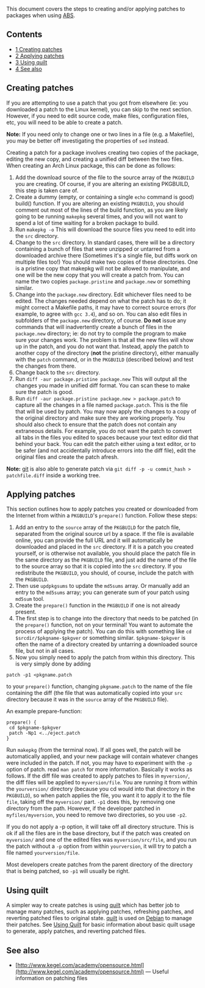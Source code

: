 This document covers the steps to creating and/or applying patches to packages when using [ABS](/index.php/ABS "ABS").

## Contents

*   [1 Creating patches](#Creating_patches)
*   [2 Applying patches](#Applying_patches)
*   [3 Using quilt](#Using_quilt)
*   [4 See also](#See_also)

## Creating patches

If you are attempting to use a patch that you got from elsewhere (ie: you downloaded a patch to the Linux kernel), you can skip to the next section. However, if you need to edit source code, make files, configuration files, etc, you will need to be able to create a patch.

**Note:** If you need only to change one or two lines in a file (e.g. a Makefile), you may be better off investigating the properties of `sed` instead.

Creating a patch for a package involves creating two copies of the package, editing the new copy, and creating a unified diff between the two files. When creating an Arch Linux package, this can be done as follows:

1.  Add the download source of the file to the source array of the `PKGBUILD` you are creating. Of course, if you are altering an existing PKGBUILD, this step is taken care of.
2.  Create a dummy (empty, or containing a single `echo` command is good) build() function. If you are altering an existing `PKGBUILD`, you should comment out most of the lines of the build function, as you are likely going to be running `makepkg` several times, and you will not want to spend a lot of time waiting for a broken package to build.
3.  Run `makepkg -o` This will download the source files you need to edit into the `src` directory.
4.  Change to the `src` directory. In standard cases, there will be a directory containing a bunch of files that were unzipped or untarred from a downloaded archive there (Sometimes it's a single file, but diffs work on multiple files too!) You should make two copies of these directories. One is a pristine copy that makepkg will not be allowed to manipulate, and one will be the new copy that you will create a patch from. You can name the two copies `package.pristine` and `package.new` or something similar.
5.  Change into the `package.new` directory. Edit whichever files need to be edited. The changes needed depend on what the patch has to do; it might correct a Makefile paths, it may have to correct source errors (for example, to agree with `gcc 3.4`), and so on. You can also edit files in subfolders of the `package.new` directory, of course. **Do not** issue any commands that will inadvertently create a bunch of files in the `package.new` directory; ie: do not try to compile the program to make sure your changes work. The problem is that all the new files will show up in the patch, and you do not want that. Instead, apply the patch to another copy of the directory (**not** the pristine directory), either manually with the `patch` command, or in the `PKGBUILD` (described below) and test the changes from there.
6.  Change back to the `src` directory.
7.  Run `diff -aur package.pristine package.new` This will output all the changes you made in unified diff format. You can scan these to make sure the patch is good.
8.  Run `diff -aur package.pristine package.new > package.patch` to capture all the changes in a file named `package.patch`. This is the file that will be used by patch. You may now apply the changes to a copy of the original directory and make sure they are working properly. You should also check to ensure that the patch does not contain any extraneous details. For example, you do not want the patch to convert all tabs in the files you edited to spaces because your text editor did that behind your back. You can edit the patch either using a text editor, or to be safer (and not accidentally introduce errors into the diff file), edit the original files and create the patch afresh.

**Note:** [git](/index.php/Git "Git") is also able to generate patch via `git diff -p -u commit_hash > patchfile.diff` inside a working tree.

## Applying patches

This section outlines how to apply patches you created or downloaded from the Internet from within a `PKGBUILD`'s `prepare()` function. Follow these steps:

1.  Add an entry to the `source` array of the `PKGBUILD` for the patch file, separated from the original source url by a space. If the file is available online, you can provide the full URL and it will automatically be downloaded and placed in the `src` directory. If it is a patch you created yourself, or is otherwise not available, you should place the patch file in the same directory as the `PKGBUILD` file, and just add the name of the file to the source array so that it is copied into the `src` directory. If you redistribute the `PKGBUILD`, you should, of course, include the patch with the `PKGBUILD`.
2.  Then use `updpkgsums` to update the `md5sums` array. Or manually add an entry to the `md5sums` array; you can generate sum of your patch using `md5sum` tool.
3.  Create the `prepare()` function in the `PKGBUILD` if one is not already present.
4.  The first step is to change into the directory that needs to be patched (in the `prepare()` function, not on your terminal! You want to automate the process of applying the patch). You can do this with something like `cd $srcdir/$pkgname-$pkgver` or something similar. `$pkgname-$pkgver` is often the name of a directory created by untarring a downloaded source file, but not in all cases.
5.  Now you simply need to apply the patch from within this directory. This is very simply done by adding

```
patch -p1 <pkgname.patch 

```

to your `prepare()` function, changing `pkgname.patch` to the name of the file containing the diff (the file that was automatically copied into your `src` directory because it was in the `source` array of the `PKGBUILD` file).

An example prepare-function:

```
prepare() {
 cd $pkgname-$pkgver
 patch -Np1 <../eject.patch
}

```

Run `makepkg` (from the terminal now). If all goes well, the patch will be automatically applied, and your new package will contain whatever changes were included in the patch. If not, you may have to experiment with the `-p` option of patch. read `man patch` for more information. Basically it works as follows. If the diff file was created to apply patches to files in `myversion/`, the diff files will be applied to `myversion/file`. You are running it from within the `yourversion/` directory (because you cd would into that directory in the `PKGBUILD`), so when patch applies the file, you want it to apply it to the file `file`, taking off the `myversion/` part. `-p1` does this, by removing one directory from the path. However, if the developer patched in `myfiles/myversion`, you need to remove two directories, so you use `-p2`.

If you do not apply a -p option, it will take off all directory structure. This is ok if all the files are in the base directory, but if the patch was created on `myversion/` and one of the edited files was `myversion/src/file`, and you run the patch without a `-p` option from within `yourversion`, it will try to patch a file named `yourversion/file`.

Most developers create patches from the parent directory of the directory that is being patched, so `-p1` will usually be right.

## Using quilt

A simpler way to create patches is using [quilt](https://www.archlinux.org/packages/?name=quilt) which has better job to manage many patches, such as applying patches, refreshing patches, and reverting patched files to original state. [quilt](https://www.archlinux.org/packages/?name=quilt) is used on [Debian](https://wiki.debian.org/UsingQuilt) to manage their patches. See [Using Quilt](http://www.shakthimaan.com/downloads/glv/quilt-tutorial/quilt-doc.pdf) for basic information about basic quilt usage to generate, apply patches, and reverting patched files.

## See also

*   [http://www.kegel.com/academy/opensource.html](http://www.kegel.com/academy/opensource.html) — Useful information on patching files